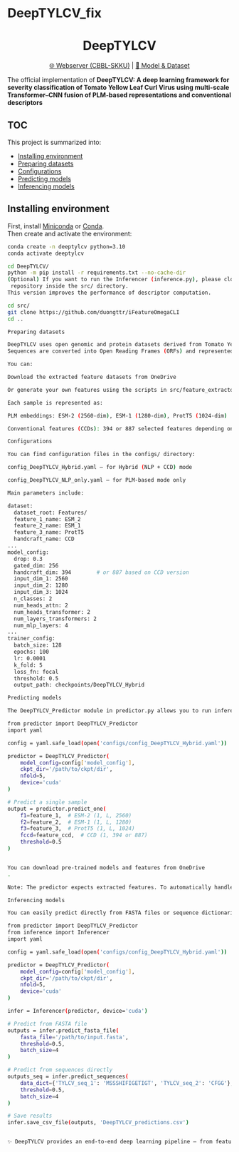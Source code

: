 # DeepTYLCV_fix
<h1 align="center">DeepTYLCV</h1>
<p align="center"><a href="https://balalab-skku.org/DeepTYLCV/">🌐 Webserver (CBBL-SKKU)</a> | <a href="https://1drv.ms/f/some_onedrive_link">🚩 Model & Dataset</a></p>

The official implementation of **DeepTYLCV: A deep learning framework for severity classification of Tomato Yellow Leaf Curl Virus using multi-scale Transformer–CNN fusion of PLM-based representations and conventional descriptors**

## TOC

This project is summarized into:
- [Installing environment](#installing-environment)
- [Preparing datasets](#preparing-datasets)
- [Configurations](#configurations)
- [Predicting models](#predicting-models)
- [Inferencing models](#inferencing-models)

## Installing environment
First, install [Miniconda](https://docs.anaconda.com/miniconda/) or [Conda](https://docs.conda.io/projects/conda/en/latest/user-guide/getting-started.html).  
Then create and activate the environment:

```bash
conda create -n deeptylcv python=3.10
conda activate deeptylcv

cd DeepTYLCV/
python -m pip install -r requirements.txt --no-cache-dir
(Optional) If you want to run the Inferencer (inference.py), please clone the optimized iFeatureOmegaCLI
 repository inside the src/ directory.
This version improves the performance of descriptor computation.

cd src/
git clone https://github.com/duongttr/iFeatureOmegaCLI
cd ..

Preparing datasets

DeepTYLCV uses open genomic and protein datasets derived from Tomato Yellow Leaf Curl Virus (TYLCV) samples.
Sequences are converted into Open Reading Frames (ORFs) and represented using three Protein Language Models (PLMs) — ESM-1, ESM-2, and ProtT5 — fused with Conventional Descriptor Features (CCDs) computed using iFeatureOmega.

You can:

Download the extracted feature datasets from OneDrive

Or generate your own features using the scripts in src/feature_extractor.py

Each sample is represented as:

PLM embeddings: ESM-2 (2560-dim), ESM-1 (1280-dim), ProtT5 (1024-dim)

Conventional features (CCDs): 394 or 887 selected features depending on the model version

Configurations

You can find configuration files in the configs/ directory:

config_DeepTYLCV_Hybrid.yaml — for Hybrid (NLP + CCD) mode

config_DeepTYLCV_NLP_only.yaml — for PLM-based mode only

Main parameters include:

dataset:
  dataset_root: Features/
  feature_1_name: ESM_2
  feature_2_name: ESM_1
  feature_3_name: ProtT5
  handcraft_name: CCD
...
model_config:
  drop: 0.3
  gated_dim: 256
  handcraft_dim: 394        # or 887 based on CCD version
  input_dim_1: 2560
  input_dim_2: 1280
  input_dim_3: 1024
  n_classes: 2
  num_heads_attn: 2
  num_heads_transformer: 2
  num_layers_transformers: 2
  num_mlp_layers: 4
...
trainer_config:
  batch_size: 128
  epochs: 100
  lr: 0.0001
  k_fold: 5
  loss_fn: focal
  threshold: 0.5
  output_path: checkpoints/DeepTYLCV_Hybrid

Predicting models

The DeepTYLCV_Predictor module in predictor.py allows you to run inference on extracted features:

from predictor import DeepTYLCV_Predictor
import yaml

config = yaml.safe_load(open('configs/config_DeepTYLCV_Hybrid.yaml'))

predictor = DeepTYLCV_Predictor(
    model_config=config['model_config'],
    ckpt_dir='/path/to/ckpt/dir',
    nfold=5,
    device='cuda'
)

# Predict a single sample
output = predictor.predict_one(
    f1=feature_1,  # ESM-2 (1, L, 2560)
    f2=feature_2,  # ESM-1 (1, L, 1280)
    f3=feature_3,  # ProtT5 (1, L, 1024)
    fccd=feature_ccd,  # CCD (1, 394 or 887)
    threshold=0.5
)


You can download pre-trained models and features from OneDrive
.

Note: The predictor expects extracted features. To automatically handle feature extraction, use the Inferencer described below.

Inferencing models

You can easily predict directly from FASTA files or sequence dictionaries using the Inferencer:

from predictor import DeepTYLCV_Predictor
from inference import Inferencer
import yaml

config = yaml.safe_load(open('configs/config_DeepTYLCV_Hybrid.yaml'))

predictor = DeepTYLCV_Predictor(
    model_config=config['model_config'],
    ckpt_dir='/path/to/ckpt/dir',
    nfold=5,
    device='cuda'
)

infer = Inferencer(predictor, device='cuda')

# Predict from FASTA file
outputs = infer.predict_fasta_file(
    fasta_file='/path/to/input.fasta',
    threshold=0.5,
    batch_size=4
)

# Predict from sequences directly
outputs_seq = infer.predict_sequences(
    data_dict={'TYLCV_seq_1': 'MSSSHIFIGETIGT', 'TYLCV_seq_2': 'CFGG'},
    threshold=0.5,
    batch_size=4
)

# Save results
infer.save_csv_file(outputs, 'DeepTYLCV_predictions.csv')


✨ DeepTYLCV provides an end-to-end deep learning pipeline — from feature extraction and model fusion to sequence-level prediction — to classify the severity of TYLCV infection using multi-scale PLM fusion and biological descriptors.
